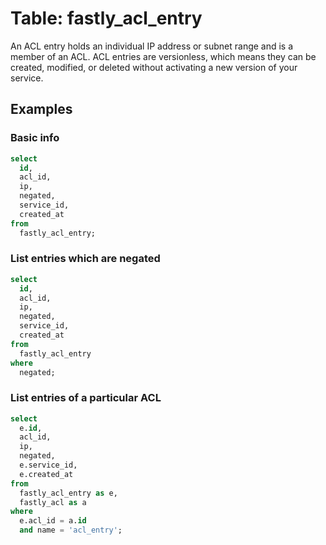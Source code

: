 # Table: fastly_acl_entry

An ACL entry holds an individual IP address or subnet range and is a member of an ACL. ACL entries are versionless, which means they can be created, modified, or deleted without activating a new version of your service.

## Examples

### Basic info

```sql
select
  id,
  acl_id,
  ip,
  negated,
  service_id,
  created_at
from
  fastly_acl_entry;
```

### List entries which are negated

```sql
select
  id,
  acl_id,
  ip,
  negated,
  service_id,
  created_at
from
  fastly_acl_entry
where
  negated;
```

### List entries of a particular ACL

```sql
select
  e.id,
  acl_id,
  ip,
  negated,
  e.service_id,
  e.created_at
from
  fastly_acl_entry as e,
  fastly_acl as a
where
  e.acl_id = a.id
  and name = 'acl_entry';
```

